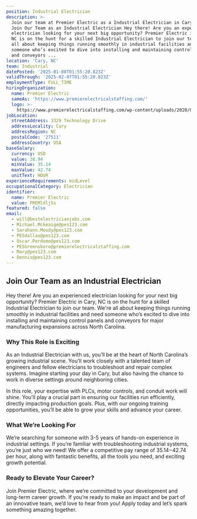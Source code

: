 ```yaml
---
position: Industrial Electrician
description: >-
  Join our team at Premier Electric as a Industrial Electrician in Cary, NC.
  Join Our Team as an Industrial Electrician Hey there! Are you an experienced
  electrician looking for your next big opportunity? Premier Electric in Cary,
  NC is on the hunt for a skilled Industrial Electrician to join our team. We're
  all about keeping things running smoothly in industrial facilities and need
  someone who’s excited to dive into installing and maintaining control panels
  and conveyors ...
location: 'Cary, NC'
team: Industrial
datePosted: '2025-01-08T01:55:20.823Z'
validThrough: '2025-02-07T01:55:20.823Z'
employmentType: FULL_TIME
hiringOrganization:
  name: Premier Electric
  sameAs: 'https://www.premierelectricalstaffing.com/'
  logo: >-
    https://www.premierelectricalstaffing.com/wp-content/uploads/2020/05/Premier-Electrical-Staffing-logo.png
jobLocation:
  streetAddress: 3329 Technology Drive
  addressLocality: Cary
  addressRegion: NC
  postalCode: '27511'
  addressCountry: USA
baseSalary:
  currency: USD
  value: 38.94
  minValue: 35.14
  maxValue: 42.74
  unitText: HOUR
experienceRequirements: midLevel
occupationalCategory: Electrician
identifier:
  name: Premier Electric
  value: PREMldlj5s
featured: false
email:
  - will@bestelectricianjobs.com
  - Michael.Mckeaige@pes123.com
  - Sarahann.Moody@pes123.com
  - PESdallas@pes123.com
  - Oscar.Perdomo@pes123.com
  - PESGreensboro@premierelectricalstaffing.com
  - Mary@pes123.com
  - Dennis@pes123.com
---
```




## Join Our Team as an Industrial Electrician

Hey there! Are you an experienced electrician looking for your next big opportunity? Premier Electric in Cary, NC is on the hunt for a skilled Industrial Electrician to join our team. We're all about keeping things running smoothly in industrial facilities and need someone who’s excited to dive into installing and maintaining control panels and conveyors for major manufacturing expansions across North Carolina.

### Why This Role is Exciting

As an Industrial Electrician with us, you’ll be at the heart of North Carolina’s growing industrial scene. You’ll work closely with a talented team of engineers and fellow electricians to troubleshoot and repair complex systems. Imagine starting your day in Cary, but also having the chance to work in diverse settings around neighboring cities.

In this role, your expertise with PLCs, motor controls, and conduit work will shine. You'll play a crucial part in ensuring our facilities run efficiently, directly impacting production goals. Plus, with our ongoing training opportunities, you’ll be able to grow your skills and advance your career.

### What We’re Looking For

We’re searching for someone with 3-5 years of hands-on experience in industrial settings. If you’re familiar with troubleshooting industrial systems, you’re just who we need! We offer a competitive pay range of $35.14-$42.74 per hour, along with fantastic benefits, all the tools you need, and exciting growth potential.

### Ready to Elevate Your Career?

Join Premier Electric, where we’re committed to your development and long-term career growth. If you’re ready to make an impact and be part of an innovative team, we’d love to hear from you! Apply today and let’s spark something amazing together.